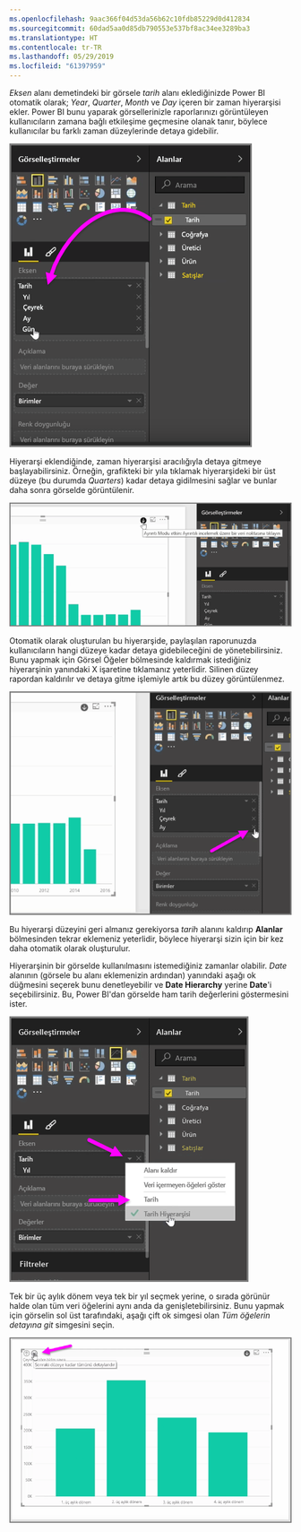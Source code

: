 ```yaml
---
ms.openlocfilehash: 9aac366f04d53da56b62c10fdb85229d0d412834
ms.sourcegitcommit: 60dad5aa0d85db790553e537bf8ac34ee3289ba3
ms.translationtype: HT
ms.contentlocale: tr-TR
ms.lasthandoff: 05/29/2019
ms.locfileid: "61397959"
---
```

*Eksen* alanı demetindeki bir görsele *tarih* alanı eklediğinizde Power BI otomatik olarak; *Year*, *Quarter*, *Month* ve *Day* içeren bir zaman hiyerarşisi ekler. Power BI bunu yaparak görsellerinizle raporlarınızı görüntüleyen kullanıcıların zamana bağlı etkileşime geçmesine olanak tanır, böylece kullanıcılar bu farklı zaman düzeylerinde detaya gidebilir.

![](media/3-11g-visual-hierarchies-drilling/3-11g_1.png)

Hiyerarşi eklendiğinde, zaman hiyerarşisi aracılığıyla detaya gitmeye başlayabilirsiniz. Örneğin, grafikteki bir yıla tıklamak hiyerarşideki bir üst düzeye (bu durumda *Quarters*) kadar detaya gidilmesini sağlar ve bunlar daha sonra görselde görüntülenir.

![](media/3-11g-visual-hierarchies-drilling/3-11g_2.png)

Otomatik olarak oluşturulan bu hiyerarşide, paylaşılan raporunuzda kullanıcıların hangi düzeye kadar detaya gidebileceğini de yönetebilirsiniz. Bunu yapmak için Görsel Öğeler bölmesinde kaldırmak istediğiniz hiyerarşinin yanındaki X işaretine tıklamanız yeterlidir. Silinen düzey rapordan kaldırılır ve detaya gitme işlemiyle artık bu düzey görüntülenmez.

![](media/3-11g-visual-hierarchies-drilling/3-11g_3.png)

Bu hiyerarşi düzeyini geri almanız gerekiyorsa *tarih* alanını kaldırıp **Alanlar** bölmesinden tekrar eklemeniz yeterlidir, böylece hiyerarşi sizin için bir kez daha otomatik olarak oluşturulur.

Hiyerarşinin bir görselde kullanılmasını istemediğiniz zamanlar olabilir. *Date* alanının (görsele bu alanı eklemenizin ardından) yanındaki aşağı ok düğmesini seçerek bunu denetleyebilir ve **Date Hierarchy** yerine **Date**'i seçebilirsiniz. Bu, Power BI'dan görselde ham tarih değerlerini göstermesini ister.

![](media/3-11g-visual-hierarchies-drilling/3-11g_4.png)

Tek bir üç aylık dönem veya tek bir yıl seçmek yerine, o sırada görünür halde olan tüm veri öğelerini aynı anda da genişletebilirsiniz. Bunu yapmak için görselin sol üst tarafındaki, aşağı çift ok simgesi olan *Tüm öğelerin detayına git* simgesini seçin.

![](media/3-11g-visual-hierarchies-drilling/3-11g_5.png)


